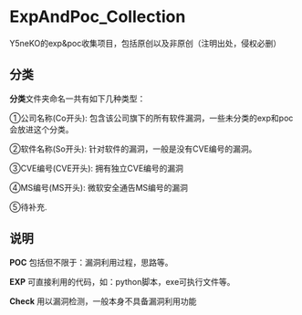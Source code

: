 # ExpAndPoc_Collection
Y5neKO的exp&amp;poc收集项目，包括原创以及非原创（注明出处，侵权必删）

## 分类
**分类**文件夹命名一共有如下几种类型：

①公司名称(Co开头): 包含该公司旗下的所有软件漏洞，一些未分类的exp和poc会放进这个分类。

②软件名称(So开头): 针对软件的漏洞，一般是没有CVE编号的漏洞。

③CVE编号(CVE开头): 拥有独立CVE编号的漏洞

④MS编号(MS开头): 微软安全通告MS编号的漏洞

⑤待补充.

## 说明
**POC**
包括但不限于：漏洞利用过程，思路等。

**EXP**
可直接利用的代码，如：python脚本，exe可执行文件等。

**Check**
用以漏洞检测，一般本身不具备漏洞利用功能
